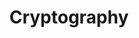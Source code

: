 ---
layout: page
title: Cryptography
description: Parallelize classic Cryptographic algorithms AES and hash tree. This is a course project for EECS475 Introduction to Cryptography in the University of Michigan.
img: assets/img/cry_cover_vis.png
importance: 1
category: coding
redirect: /assets/pdf/EECS475_Final_Report.pdf
---